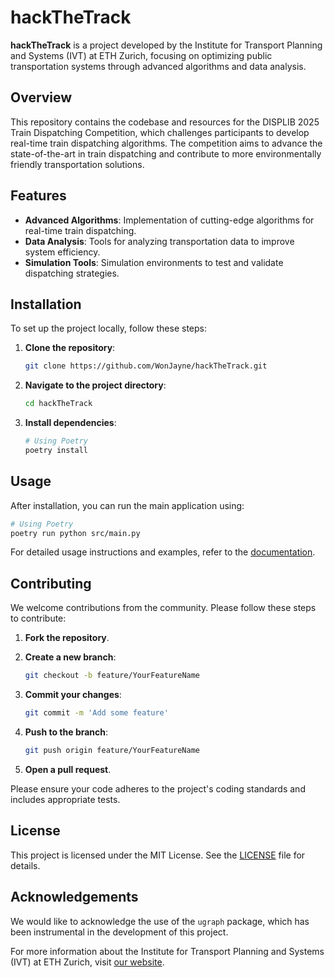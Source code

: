 # hackTheTrack

**hackTheTrack** is a project developed by the Institute for Transport Planning and Systems (IVT) at ETH Zurich, focusing on optimizing public transportation systems through advanced algorithms and data analysis.

## Overview

This repository contains the codebase and resources for the DISPLIB 2025 Train Dispatching Competition, which challenges participants to develop real-time train dispatching algorithms. The competition aims to advance the state-of-the-art in train dispatching and contribute to more environmentally friendly transportation solutions. 

## Features

- **Advanced Algorithms**: Implementation of cutting-edge algorithms for real-time train dispatching.
- **Data Analysis**: Tools for analyzing transportation data to improve system efficiency.
- **Simulation Tools**: Simulation environments to test and validate dispatching strategies.

## Installation

To set up the project locally, follow these steps:

1. **Clone the repository**:

   ```bash
   git clone https://github.com/WonJayne/hackTheTrack.git
   ```

2. **Navigate to the project directory**:

   ```bash
   cd hackTheTrack
   ```

3. **Install dependencies**:

   ```bash
   # Using Poetry
   poetry install
   ```

## Usage

After installation, you can run the main application using:

```bash
# Using Poetry
poetry run python src/main.py
```

For detailed usage instructions and examples, refer to the [documentation](https://displib.github.io/displib_2025_competition_2024-10-08.pdf).

## Contributing

We welcome contributions from the community. Please follow these steps to contribute:

1. **Fork the repository**.
2. **Create a new branch**:

   ```bash
   git checkout -b feature/YourFeatureName
   ```

3. **Commit your changes**:

   ```bash
   git commit -m 'Add some feature'
   ```

4. **Push to the branch**:

   ```bash
   git push origin feature/YourFeatureName
   ```

5. **Open a pull request**.

Please ensure your code adheres to the project's coding standards and includes appropriate tests.

## License

This project is licensed under the MIT License. See the [LICENSE](LICENSE) file for details.

## Acknowledgements

We would like to acknowledge the use of the `ugraph` package, which has been instrumental in the development of this project.

For more information about the Institute for Transport Planning and Systems (IVT) at ETH Zurich, visit [our website](https://www.ivt.ethz.ch/en/). 